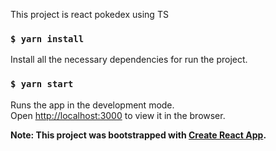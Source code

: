 This project is react pokedex using TS
### `$ yarn install`
Install all the necessary dependencies for run the project.

### `$ yarn start`

Runs the app in the development mode.<br />
Open [http://localhost:3000](http://localhost:3000) to view it in the browser.

**Note: This project was bootstrapped with [Create React App](https://github.com/facebook/create-react-app).**